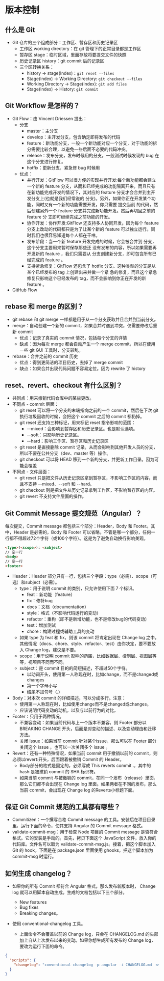 # 版本控制

## 什么是 Git

* Git 仓库的三个组成部分：工作区、暂存区和历史记录区
  * 工作区 working directory：在 git 管理下的正常目录都是工作区
  * 暂存区 stage：临时区域，里面存放将要提交文件的快照
  * 历史记录区 history：git commit 后的记录区
  * 三个区转换关系：
    * history -> stage(Index)：`git reset --files`
    * Stage(Index) -> Working Directory: `git checkout --files`
    * Working Directory -> Stage(Index): `git add files`
    * Stage(Index) -> History: `git commit`

## Git Workflow 是怎样的？

* Git Flow：由 Vincent Driessen 提出：
  * 分支
    * master：主分支
    * develop：主开发分支，包含确定即将发布的代码
    * feature：新功能分支，一般一个新功能对应一个分支，对于功能的拆分需要比较合理，以避免一些后面不必要的代码冲突。
    * release：发布分支，发布时候用的分支，一般测试时候发现的 bug 在这个分支进行修复。
    * hotfix：更新分支，紧急修 bug 时候用
  * 优点：
    * 并行开发：GitFlow 可以很方便的实现并行开发:每个新功能都会建立一个新的 feature 分支，从而和已经完成的功能隔离开来，而且只有在新功能完成开发的情况下，其对应的 feature 分支才会合并到主开发分支上(也就是我们经常说的 分支)。另外，如果你正在开发某个功能，同时又有一个新的功能需要开发，你只需要 提交当前 的代码，然后创建另外一个 feature 分支并完成新功能开发。然后再切回之前的 feature 分 支即可继续完成之前功能的开发。
    * 协作开发：协作开发:GitFlow 还支持多人协同开发，因为每个 feature 分支上改动的代码都只是为了让某个新的 feature 可以独立运行。同时我们也很容易知道每个人都在干啥。
    * 发布阶段：当一个新 feature 开发完成的时候，它会被合并到 分支，这个分支主要用来暂时保存那些还 没有发布的内容，所以如果需要再开发新的 feature ，我们只需要从 分支创建新分支，即可包含所有已 经完成的 feature 。
    * 支持紧急修复：GitFlow 还包含了 hotfix 分支。这种类型的分支是从某个已经发布的 tag 上创建出来并做一个紧 急的修复，而且这个紧急修复只影响这个已经发布的 tag，而不会影响到你正在开发的新 feature 。
* GitHub Flow

## rebase 和 merge 的区别？

* git rebase 和 git merge 一样都是用于从一个分支获取并且合并到当前分支。
* merge：自动创建一个新的 commit，如果合并时遇到冲突，仅需要修改后重新 commit
  * 优点：记录了真实的 commit 情况，包括每个分支的详情
  * 缺点：因为每次 merge 都会自动产生一个 merge commit，所以在使用一些 git GUI 工具时，分支较乱。
* rebase：合并之前的 commit 历史
  * 优点：得到更简洁的项目历史，去掉了 merge commit
  * 缺点：如果合并出现代码问题不容易定位，因为 rewrite 了 history

## reset、revert、checkout 有什么区别？

* 共同点：用来撤销代码仓库中的某些更改。
* 不同点 - commit 层面：
  * git reset 可以将一个分支的末端指向之前的一个 commit，然后在下次 git 执行垃圾回收的时候，会把这个 commit 之后的 commit 都扔掉。
  * git reset 还支持三种标记，用来标记 reset 指令影响的范围：
    * --mixed：会影响到暂存区和历史记录区。也是默认选项。
    * --soft：只影响历史记录区。
    * --hard：影响工作区、暂存区和历史记录区
  * git reset 是直接删除 commit 记录，从而会影响到其他开发人员的分支，所以不要在公共分支（dev、master 等）操作。
  * git checkout 可以将 HEAD 移到一个新的分支，并更新工作目录。因为可能会覆盖
* 不同点 - 文件层面：
  * git reset 只是把文件从历史记录区拿到暂存区，不影响工作区的内容，而且不支持 --mixed、--soft 和 --hard。
  * git checkout 则是把文件从历史记录拿到工作区，不影响暂存区的内容。
  * git revert 不支持文件层面的操作。

## Git Commit Message 提交规范（Angular）？

每次提交，Commit message 都包括三个部分：Header，Body 和 Footer。其中，Header 是必需的，Body 和 Footer 可以省略。不管是哪一个部分，任何一行都不得超过72个字符（或100个字符）。这是为了避免自动换行影响美观。

```html
<type>(<scope>): <subject>
// 空一行
<body>
// 空一行
<footer>
```

* Header：Header 部分只有一行，包括三个字段：type（必需）、scope（可选）和subject（必需）。
  * type：用于说明 commit 的类别，只允许使用下面 7 个标识。
    * feat：新功能（feature）
    * fix：修补bug
    * docs：文档（documentation）
    * style：格式（不影响代码运行的变动）
    * refactor：重构（即不是新增功能，也不是修改bug的代码变动）
    * test：增加测试
    * chore：构建过程或辅助工具的变动
  * 如果 type 为 feat 和 fix，则该 commit 将肯定出现在 Change log 之中。其他情况（docs、chore、style、refactor、test）由你决定，要不要放入 Change log，建议是不要。
  * scope：用于说明 commit 影响的范围，比如数据层、控制层、视图层等等，视项目不同而不同。
  * subject：是 commit 目的的简短描述，不超过50个字符。
    * 以动词开头，使用第一人称现在时，比如change，而不是changed或changes
    * 第一个字母小写
    * 结尾不加句号（.）
* Body：对本次 commit 的详细描述，可以分成多行。注意：
  * 使用第一人称现在时，比如使用change而不是changed或changes。
  * 应该说明代码变动的动机，以及与以前行为的对比。
* Footer：只用于两种情况。
  * 不兼容变动：如果当前代码与上一个版本不兼容，则 Footer 部分以 BREAKING CHANGE 开头，后面是对变动的描述、以及变动理由和迁移方法。
  * 关闭 Issue：如果当前 commit 针对某个issue，那么可以在 Footer 部分关闭这个 issue 。也可以一次关闭多个 issue 。
* Revert：还有一种特殊情况，如果当前 commit 用于撤销以前的 commit，则必须以revert:开头，后面跟着被撤销 Commit 的 Header。
  * Body部分的格式是固定的，必须写成 This reverts commit .，其中的 hash 是被撤销 commit 的 SHA 标识符。
  * 如果当前 commit 与被撤销的 commit，在同一个发布（release）里面，那么它们都不会出现在 Change log 里面。如果两者在不同的发布，那么当前 commit，会出现在 Change log 的Reverts小标题下面。

## 保证 Git Commit 规范的工具都有哪些？

* Commitizen：一个撰写合格 Commit message 的工具。安装后在项目目录里，运行下面的命令，使其支持 Angular 的 Commit message 格式。
* validate-commit-msg：用于检查 Node 项目的 Commit message 是否符合格式。它的安装是手动的。首先，拷贝下面这个 JavaScript 文件，放入你的代码库。文件名可以取为 validate-commit-msg.js。接着，把这个脚本加入 Git 的 hook。下面是在 package.json 里面使用 ghooks，把这个脚本加为 commit-msg 时运行。

## 如何生成 changelog？

* 如果你的所有 Commit 都符合 Angular 格式，那么发布新版本时， Change log 就可以用脚本自动生成。生成的文档包括以下三个部分。
  * New features
  * Bug fixes
  * Breaking changes。

* 使用 conventional-changelog 工具。
  * 上面命令不会覆盖以前的 Change log，只会在 CHANGELOG.md 的头部加上自从上次发布以来的变动。如果你想生成所有发布的 Change log，要改为运行下面的命令。

```json
{
  "scripts": {
    "changelog": "conventional-changelog -p angular -i CHANGELOG.md -w -r 0"
  }
}
```

